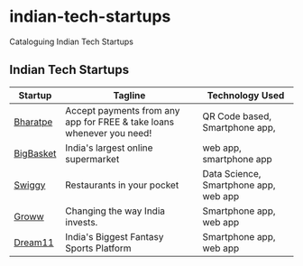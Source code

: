 # indian-tech-startups
Cataloguing Indian Tech Startups


## Indian Tech Startups

| Startup         | Tagline                                          | Technology Used                              |
| --------------- | ------------------------------------------------------------ | ---------------------------------- |
| [Bharatpe](https://blog.bharatpe.com/)       | Accept payments from any app for FREE & take loans whenever you need! | QR Code based, Smartphone app, |
| [BigBasket](https://www.bigbasket.com/)   | India's largest online supermarket | web app, smartphone app          |
| [Swiggy](https://www.swiggy.com/#)               | Restaurants in your pocket    | Data Science, Smartphone app, web app |
| [Groww](https://groww.in/)               | Changing the way India invests.    |  Smartphone app, web app |
| [Dream11](https://blog.dream11engineering.com/)               | India's Biggest Fantasy Sports Platform    |  Smartphone app, web app |
